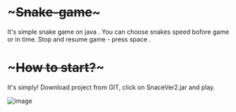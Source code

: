 # ~~~~~~~~~~~Snake-game~~~~~~~~~~~

It's simple snake game on java . You can choose snakes speed bofore game or in time. Stop and resume game - press space .

# ~~~~~~~~~~~How to start?~~~~~~~~~~~

It's simply! Download project from GIT, click on SnaceVer2.jar and play.



![image](https://user-images.githubusercontent.com/110231380/188324659-783b840e-f775-46ef-9357-c2e7d54dc53b.png)
